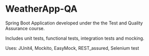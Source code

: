 # WeatherApp-QA

Spring Boot Application developed under the the Test and Quality Assurance course.

Includes unit tests, functional tests, integration tests and mocking.

Uses: JUnit4, Mockito, EasyMock, REST_assured, Selenium
test
